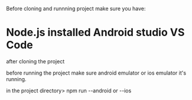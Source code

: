 Before cloning and runnning project make sure you have:

Node.js installed 
Android studio 
VS Code 
==============================================================
after cloning the project 

before running the project make sure android emulator or ios emulator it's running.

in the project directory> npm run --android  or --ios 
